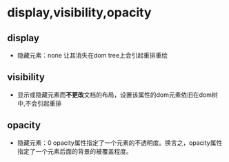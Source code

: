 # display,visibility,opacity

## display

- 隐藏元素：none
让其消失在dom tree上会引起重排重绘

## visibility

- 显示或隐藏元素而**不更改**文档的布局，设置该属性的dom元素依旧在dom树中,不会引起重排

## opacity

- 隐藏元素：0
opacity属性指定了一个元素的不透明度。换言之，opacity属性指定了一个元素后面的背景的被覆盖程度。
